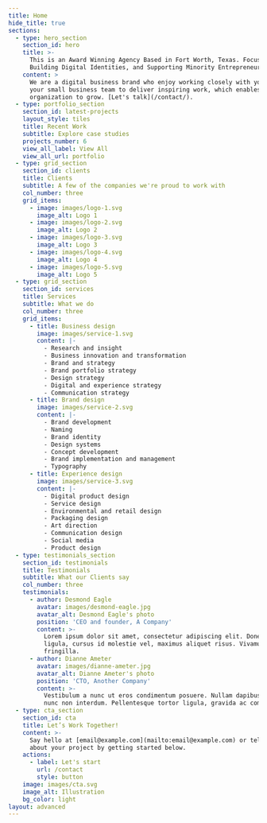 ```yaml
---
title: Home
hide_title: true
sections:
  - type: hero_section
    section_id: hero
    title: >-
      This is an Award Winning Agency Based in Fort Worth, Texas. Focusing on
      Building Digital Identities, and Supporting Minority Entrepreneurs.
    content: >
      We are a digital business brand who enjoy working closely with you and
      your small business team to deliver inspiring work, which enables your
      organization to grow. [Let's talk](/contact/).
  - type: portfolio_section
    section_id: latest-projects
    layout_style: tiles
    title: Recent Work
    subtitle: Explore case studies
    projects_number: 6
    view_all_label: View All
    view_all_url: portfolio
  - type: grid_section
    section_id: clients
    title: Clients
    subtitle: A few of the companies we're proud to work with
    col_number: three
    grid_items:
      - image: images/logo-1.svg
        image_alt: Logo 1
      - image: images/logo-2.svg
        image_alt: Logo 2
      - image: images/logo-3.svg
        image_alt: Logo 3
      - image: images/logo-4.svg
        image_alt: Logo 4
      - image: images/logo-5.svg
        image_alt: Logo 5
  - type: grid_section
    section_id: services
    title: Services
    subtitle: What we do
    col_number: three
    grid_items:
      - title: Business design
        image: images/service-1.svg
        content: |-
          - Research and insight
          - Business innovation and transformation
          - Brand and strategy
          - Brand portfolio strategy
          - Design strategy
          - Digital and experience strategy
          - Communication strategy
      - title: Brand design
        image: images/service-2.svg
        content: |-
          - Brand development
          - Naming
          - Brand identity
          - Design systems
          - Concept development
          - Brand implementation and management
          - Typography
      - title: Experience design
        image: images/service-3.svg
        content: |-
          - Digital product design
          - Service design
          - Environmental and retail design
          - Packaging design
          - Art direction
          - Communication design
          - Social media
          - Product design
  - type: testimonials_section
    section_id: testimonials
    title: Testimonials
    subtitle: What our Clients say
    col_number: three
    testimonials:
      - author: Desmond Eagle
        avatar: images/desmond-eagle.jpg
        avatar_alt: Desmond Eagle's photo
        position: 'CEO and founder, A Company'
        content: >-
          Lorem ipsum dolor sit amet, consectetur adipiscing elit. Donec nisl
          ligula, cursus id molestie vel, maximus aliquet risus. Vivamus in nibh
          fringilla.
      - author: Dianne Ameter
        avatar: images/dianne-ameter.jpg
        avatar_alt: Dianne Ameter's photo
        position: 'CTO, Another Company'
        content: >-
          Vestibulum a nunc ut eros condimentum posuere. Nullam dapibus quis
          nunc non interdum. Pellentesque tortor ligula, gravida ac commodo eu.
  - type: cta_section
    section_id: cta
    title: Let’s Work Together!
    content: >-
      Say hello at [email@example.com](mailto:email@example.com) or tell us more
      about your project by getting started below.
    actions:
      - label: Let's start
        url: /contact
        style: button
    image: images/cta.svg
    image_alt: Illustration
    bg_color: light
layout: advanced
---
```

